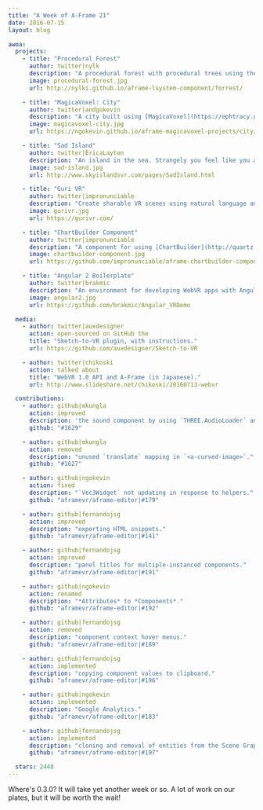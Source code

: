 ```yaml
---
title: "A Week of A-Frame 21"
date: 2016-07-15
layout: blog

awoa:
  projects:
    - title: "Procedural Forest"
      author: twitter|nylk
      description: "A procedural forest with procedural trees using the [L-System Component](https://github.com/nylki/aframe-lsystem-component)."
      image: procedural-forest.jpg
      url: http://nylki.github.io/aframe-lsystem-component/forrest/

    - title: "MagicaVoxel: City"
      author: twitter|andgokevin
      description: "A city built using [MagicaVoxel](https://ephtracy.github.io/). ([tutorial](https://github.com/ngokevin/aframe-magicavoxel-projects#tutorial))"
      image: magicavoxel-city.jpg
      url: https://ngokevin.github.io/aframe-magicavoxel-projects/city/

    - title: "Sad Island"
      author: twitter|EricaLayton
      description: "An island in the sea. Strangely you feel like you are being watched."
      image: sad-island.jpg
      url: http://www.skyislandsvr.com/pages/SadIsland.html

    - title: "Guri VR"
      author: twitter|impronunciable
      description: "Create sharable VR scenes using natural language and zero code. ([code](https://github.com/opennewslabs/guri-vr))"
      image: gurivr.jpg
      url: https://gurivr.com/

    - title: "ChartBuilder Component"
      author: twitter|impronunciable
      description: "A component for using [ChartBuilder](http://quartz.github.io/Chartbuilder/) charts."
      image: chartbuilder-component.jpg
      url: https://github.com/impronunciable/aframe-chartbuilder-component

    - title: "Angular 2 Boilerplate"
      author: twitter|brakmic
      description: "An environment for developing WebVR apps with Angular 2 with A-Frame."
      image: angular2.jpg
      url: https://github.com/brakmic/Angular_VRDemo

  media:
    - author: twitter|auxdesigner
      action: open-sourced on GitHub the
      title: "Sketch-to-VR plugin, with instructions."
      url: https://github.com/auxdesigner/Sketch-to-VR

    - author: twitter|chikoski
      action: talked about
      title: "WebVR 1.0 API and A-Frame (in Japanese)."
      url: http://www.slideshare.net/chikoski/20160713-webvr

  contributions:
    - author: github|mkungla
      action: improved
      description: 'the sound component by using `THREE.AudioLoader` and the `src` property type.'
      github: "#1629"

    - author: github|mkungla
      action: removed
      description: "unused `translate` mapping in `<a-curved-image>`."
      github: "#1627"

    - author: github|ngokevin
      action: fixed
      description: "`Vec3Widget` not updating in response to helpers."
      github: "aframevr/aframe-editor|#179"

    - author: github|fernandojsg
      action: improved
      description: "exporting HTML snippets."
      github: "aframevr/aframe-editor|#141"

    - author: github|fernandojsg
      action: improved
      description: "panel titles for multiple-instanced components."
      github: "aframevr/aframe-editor|#191"

    - author: github|ngokevin
      action: renamed
      description: "*Attributes* to *Components*."
      github: "aframevr/aframe-editor|#192"

    - author: github|fernandojsg
      action: removed
      description: "component context hover menus."
      github: "aframevr/aframe-editor|#189"

    - author: github|fernandojsg
      action: implemented
      description: "copying component values to clipboard."
      github: "aframevr/aframe-editor|#196"

    - author: github|ngokevin
      action: implemented
      description: "Google Analytics."
      github: "aframevr/aframe-editor|#183"

    - author: github|fernandojsg
      action: implemented
      description: "cloning and removal of entities from the Scene Graph."
      github: "aframevr/aframe-editor|#197"

  stars: 2448
---
```


Where's 0.3.0? It will take yet another week or so. A lot of work on our plates,
but it will be worth the wait!
